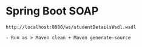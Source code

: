 # Spring Boot SOAP

	http://localhost:8080/ws/studentDetailsWsdl.wsdl

	- Run as > Maven clean + Maven generate-source
	